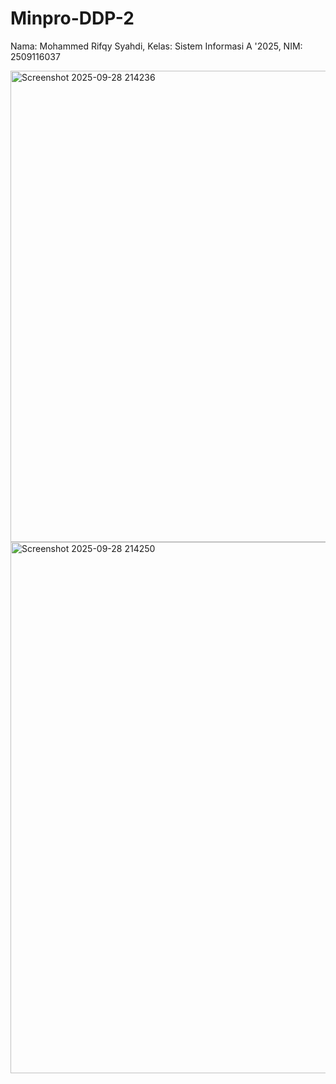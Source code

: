 # Minpro-DDP-2
Nama: Mohammed Rifqy Syahdi, Kelas: Sistem Informasi A '2025, NIM: 2509116037

<img width="574" height="754" alt="Screenshot 2025-09-28 214236" src="https://github.com/user-attachments/assets/4805c1e9-fd83-4b0b-be51-6db4244a5924" />
<img width="980" height="850" alt="Screenshot 2025-09-28 214250" src="https://github.com/user-attachments/assets/0a81171e-dedd-4df5-9dbc-1cfd6fe8f324" />


